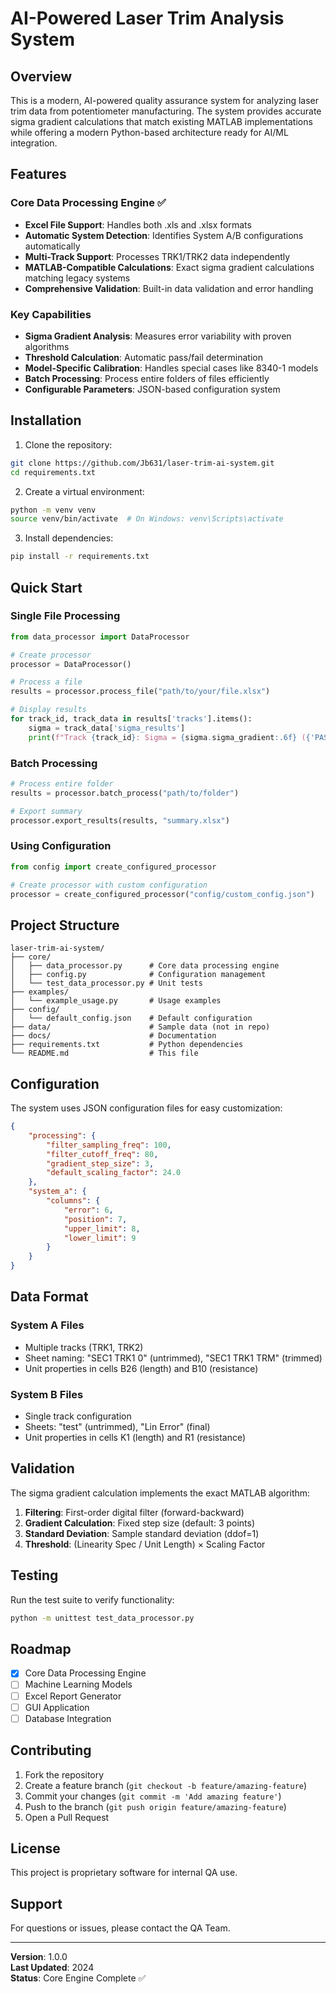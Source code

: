 # AI-Powered Laser Trim Analysis System

## Overview

This is a modern, AI-powered quality assurance system for analyzing laser trim data from potentiometer manufacturing. The system provides accurate sigma gradient calculations that match existing MATLAB implementations while offering a modern Python-based architecture ready for AI/ML integration.

## Features

### Core Data Processing Engine ✅
- **Excel File Support**: Handles both .xls and .xlsx formats
- **Automatic System Detection**: Identifies System A/B configurations automatically
- **Multi-Track Support**: Processes TRK1/TRK2 data independently
- **MATLAB-Compatible Calculations**: Exact sigma gradient calculations matching legacy systems
- **Comprehensive Validation**: Built-in data validation and error handling

### Key Capabilities
- **Sigma Gradient Analysis**: Measures error variability with proven algorithms
- **Threshold Calculation**: Automatic pass/fail determination
- **Model-Specific Calibration**: Handles special cases like 8340-1 models
- **Batch Processing**: Process entire folders of files efficiently
- **Configurable Parameters**: JSON-based configuration system

## Installation

1. Clone the repository:
```bash
git clone https://github.com/Jb631/laser-trim-ai-system.git
cd requirements.txt
```

2. Create a virtual environment:
```bash
python -m venv venv
source venv/bin/activate  # On Windows: venv\Scripts\activate
```

3. Install dependencies:
```bash
pip install -r requirements.txt
```

## Quick Start

### Single File Processing
```python
from data_processor import DataProcessor

# Create processor
processor = DataProcessor()

# Process a file
results = processor.process_file("path/to/your/file.xlsx")

# Display results
for track_id, track_data in results['tracks'].items():
    sigma = track_data['sigma_results']
    print(f"Track {track_id}: Sigma = {sigma.sigma_gradient:.6f} ({'PASS' if sigma.sigma_pass else 'FAIL'})")
```

### Batch Processing
```python
# Process entire folder
results = processor.batch_process("path/to/folder")

# Export summary
processor.export_results(results, "summary.xlsx")
```

### Using Configuration
```python
from config import create_configured_processor

# Create processor with custom configuration
processor = create_configured_processor("config/custom_config.json")
```

## Project Structure

```
laser-trim-ai-system/
├── core/
│   ├── data_processor.py      # Core data processing engine
│   ├── config.py              # Configuration management
│   └── test_data_processor.py # Unit tests
├── examples/
│   └── example_usage.py       # Usage examples
├── config/
│   └── default_config.json    # Default configuration
├── data/                      # Sample data (not in repo)
├── docs/                      # Documentation
├── requirements.txt           # Python dependencies
└── README.md                  # This file
```

## Configuration

The system uses JSON configuration files for easy customization:

```json
{
    "processing": {
        "filter_sampling_freq": 100,
        "filter_cutoff_freq": 80,
        "gradient_step_size": 3,
        "default_scaling_factor": 24.0
    },
    "system_a": {
        "columns": {
            "error": 6,
            "position": 7,
            "upper_limit": 8,
            "lower_limit": 9
        }
    }
}
```

## Data Format

### System A Files
- Multiple tracks (TRK1, TRK2)
- Sheet naming: "SEC1 TRK1 0" (untrimmed), "SEC1 TRK1 TRM" (trimmed)
- Unit properties in cells B26 (length) and B10 (resistance)

### System B Files
- Single track configuration
- Sheets: "test" (untrimmed), "Lin Error" (final)
- Unit properties in cells K1 (length) and R1 (resistance)

## Validation

The sigma gradient calculation implements the exact MATLAB algorithm:

1. **Filtering**: First-order digital filter (forward-backward)
2. **Gradient Calculation**: Fixed step size (default: 3 points)
3. **Standard Deviation**: Sample standard deviation (ddof=1)
4. **Threshold**: (Linearity Spec / Unit Length) × Scaling Factor

## Testing

Run the test suite to verify functionality:

```bash
python -m unittest test_data_processor.py
```

## Roadmap

- [x] Core Data Processing Engine
- [ ] Machine Learning Models
- [ ] Excel Report Generator
- [ ] GUI Application
- [ ] Database Integration

## Contributing

1. Fork the repository
2. Create a feature branch (`git checkout -b feature/amazing-feature`)
3. Commit your changes (`git commit -m 'Add amazing feature'`)
4. Push to the branch (`git push origin feature/amazing-feature`)
5. Open a Pull Request

## License

This project is proprietary software for internal QA use.

## Support

For questions or issues, please contact the QA Team.

---

**Version**: 1.0.0  
**Last Updated**: 2024  
**Status**: Core Engine Complete ✅